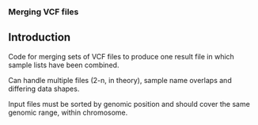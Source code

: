 ### Merging VCF files

## Introduction
Code for merging sets of VCF files to produce one result file in which sample lists have been combined.

Can handle multiple files (2-n, in theory), sample name overlaps and differing data shapes.

Input files must be sorted by genomic position and should cover the same genomic range, within chromosome.
